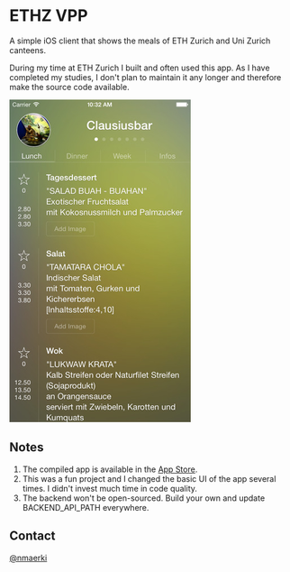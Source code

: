 # ETHZ VPP

A simple iOS client that shows the meals of ETH Zurich and Uni Zurich canteens.

During my time at ETH Zurich I built and often used this app. As I have completed my studies, I don't plan to maintain it any longer and therefore make the source code available.

![Screenshot](screenshot.jpeg)

## Notes

1. The compiled app is available in the [App Store](https://itunes.apple.com/ch/app/ethz-mensa-uni-zurich-mensa/id438058092?mt=8).
2. This was a fun project and I changed the basic UI of the app several times. I didn't invest much time in code quality.
3. The backend won't be open-sourced. Build your own and update BACKEND_API_PATH everywhere.

## Contact

[@nmaerki](https://twitter.com/nmaerki)
